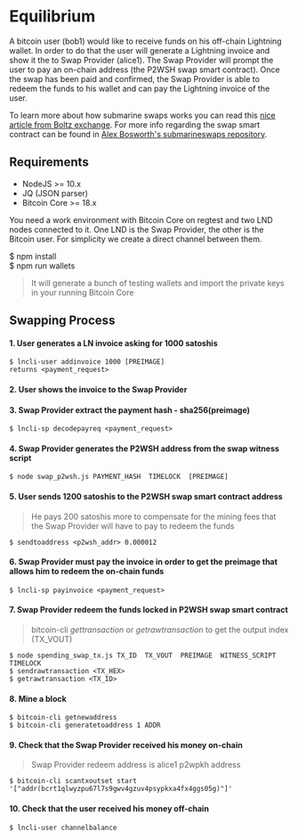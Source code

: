 # Equilibrium

A bitcoin user (bob1) would like to receive funds on his off-chain Lightning wallet. 
In order to do that the user will generate a Lightning invoice and show it the to Swap Provider (alice1).
The Swap Provider will prompt the user to pay an on-chain address (the P2WSH swap smart contract).
Once the swap has been paid and confirmed, the Swap Provider is able to redeem the funds to his wallet and can pay the 
Lightning invoice of the user. 

To learn more about how submarine swaps works you can read this [nice article from Boltz exchange](https://medium.com/boltzhq/submarine-swaps-c509ce0fb1db).
For more info regarding the swap smart contract can be found in [Alex Bosworth's submarineswaps repository](https://github.com/submarineswaps/swaps-service/blob/master/docs/chain_swap_script.md#simple-case). 

## Requirements

- NodeJS >= 10.x
- JQ (JSON parser)
- Bitcoin Core >= 18.x

You need a work environment with Bitcoin Core on regtest and two LND nodes connected to it. 
One LND is the Swap Provider, the other is the Bitcoin user.
For simplicity we create a direct channel between them.

$ npm install  
$ npm run wallets
> It will generate a bunch of testing wallets and import the private keys in your running Bitcoin Core


## Swapping Process

#### 1. User generates a LN invoice asking for 1000 satoshis 
``` 
$ lncli-user addinvoice 1000 [PREIMAGE]  
returns <payment_request>
```

#### 2. User shows the invoice to the Swap Provider

#### 3. Swap Provider extract the payment hash - sha256(preimage)
```
$ lncli-sp decodepayreq <payment_request>
```

#### 4. Swap Provider generates the P2WSH address from the swap witness script
```
$ node swap_p2wsh.js PAYMENT_HASH  TIMELOCK  [PREIMAGE]
```

#### 5. User sends 1200 satoshis to the P2WSH swap smart contract address
> He pays 200 satoshis more to compensate for the mining fees that the Swap Provider will have to pay to redeem the funds
```
$ sendtoaddress <p2wsh_addr> 0.000012
```

#### 6. Swap Provider must pay the invoice in order to get the preimage that allows him to redeem the on-chain funds
```
$ lncli-sp payinvoice <payment_request>
```

#### 7. Swap Provider redeem the funds locked in P2WSH swap smart contract
> bitcoin-cli _gettransaction_ or _getrawtransaction_ to get the output index (TX_VOUT)
```
$ node spending_swap_tx.js TX_ID  TX_VOUT  PREIMAGE  WITNESS_SCRIPT  TIMELOCK
$ sendrawtransaction <TX_HEX>
$ getrawtransaction <TX_ID>
```

#### 8. Mine a block
```
$ bitcoin-cli getnewaddress
$ bitcoin-cli generatetoaddress 1 ADDR
```

#### 9. Check that the Swap Provider received his money on-chain
> Swap Provider redeem address is alice1 p2wpkh address
```
$ bitcoin-cli scantxoutset start '["addr(bcrt1qlwyzpu67l7s9gwv4gzuv4psypkxa4fx4ggs05g)"]'
```

#### 10. Check that the user received his money off-chain
```
$ lncli-user channelbalance
```